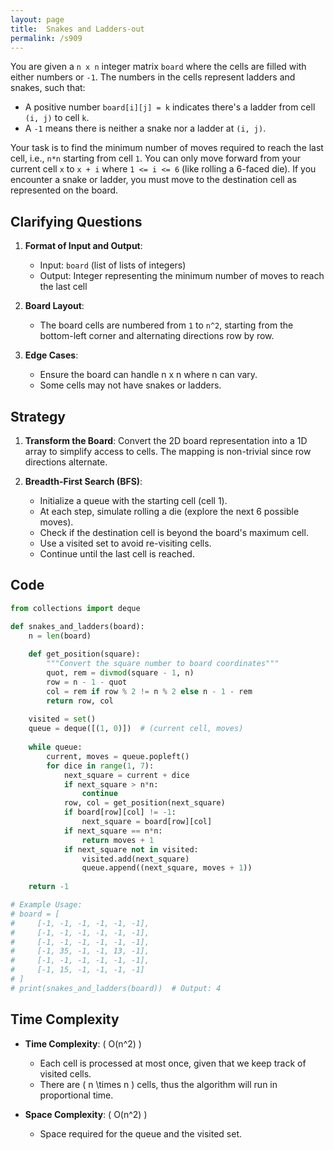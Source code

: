 ```yaml
---
layout: page
title:  Snakes and Ladders-out
permalink: /s909
---
```


You are given a `n x n` integer matrix `board` where the cells are filled with either numbers or `-1`. The numbers in the cells represent ladders and snakes, such that:

- A positive number `board[i][j] = k` indicates there's a ladder from cell `(i, j)` to cell `k`.
- A `-1` means there is neither a snake nor a ladder at `(i, j)`.

Your task is to find the minimum number of moves required to reach the last cell, i.e., `n*n` starting from cell `1`. You can only move forward from your current cell `x` to `x + i` where `1 <= i <= 6` (like rolling a 6-faced die). If you encounter a snake or ladder, you must move to the destination cell as represented on the board.

## Clarifying Questions

1. **Format of Input and Output**:
    - Input: `board` (list of lists of integers)
    - Output: Integer representing the minimum number of moves to reach the last cell

2. **Board Layout**:
    - The board cells are numbered from `1` to `n^2`, starting from the bottom-left corner and alternating directions row by row.

3. **Edge Cases**:
    - Ensure the board can handle n x n where n can vary.
    - Some cells may not have snakes or ladders.

## Strategy

1. **Transform the Board**: Convert the 2D board representation into a 1D array to simplify access to cells. The mapping is non-trivial since row directions alternate.
   
2. **Breadth-First Search (BFS)**:
    - Initialize a queue with the starting cell (cell 1).
    - At each step, simulate rolling a die (explore the next 6 possible moves).
    - Check if the destination cell is beyond the board's maximum cell.
    - Use a visited set to avoid re-visiting cells.
    - Continue until the last cell is reached.

## Code

```python
from collections import deque

def snakes_and_ladders(board):
    n = len(board)
    
    def get_position(square):
        """Convert the square number to board coordinates"""
        quot, rem = divmod(square - 1, n)
        row = n - 1 - quot
        col = rem if row % 2 != n % 2 else n - 1 - rem
        return row, col
    
    visited = set()
    queue = deque([(1, 0)])  # (current cell, moves)
    
    while queue:
        current, moves = queue.popleft()
        for dice in range(1, 7):
            next_square = current + dice
            if next_square > n*n:
                continue
            row, col = get_position(next_square)
            if board[row][col] != -1:
                next_square = board[row][col]
            if next_square == n*n:
                return moves + 1
            if next_square not in visited:
                visited.add(next_square)
                queue.append((next_square, moves + 1))
    
    return -1

# Example Usage:
# board = [
#     [-1, -1, -1, -1, -1, -1],
#     [-1, -1, -1, -1, -1, -1],
#     [-1, -1, -1, -1, -1, -1],
#     [-1, 35, -1, -1, 13, -1],
#     [-1, -1, -1, -1, -1, -1],
#     [-1, 15, -1, -1, -1, -1]
# ]
# print(snakes_and_ladders(board))  # Output: 4
```

## Time Complexity

- **Time Complexity**: \( O(n^2) \) 
  - Each cell is processed at most once, given that we keep track of visited cells.
  - There are \( n \times n \) cells, thus the algorithm will run in proportional time.

- **Space Complexity**: \( O(n^2) \) 
  - Space required for the queue and the visited set.